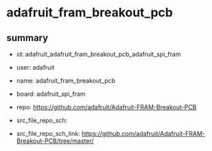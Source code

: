 # adafruit_fram_breakout_pcb
 
## summary 
* id: adafruit_adafruit_fram_breakout_pcb_adafruit_spi_fram
* user: adafruit
* name: adafruit_fram_breakout_pcb
* board: adafruit_spi_fram
* repo: https://github.com/adafruit/Adafruit-FRAM-Breakout-PCB



* src_file_repo_sch: 
* src_file_repo_sch_link: https://github.com/adafruit/Adafruit-FRAM-Breakout-PCB/tree/master/




